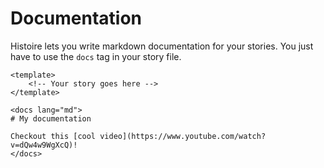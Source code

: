 # Documentation

Histoire lets you write markdown documentation for your stories. You just have to use the `docs` tag in your story file.

```vue{5-9}
<template>
    <!-- Your story goes here -->
</template>

<docs lang="md">
# My documentation

Checkout this [cool video](https://www.youtube.com/watch?v=dQw4w9WgXcQ)!
</docs>
```

